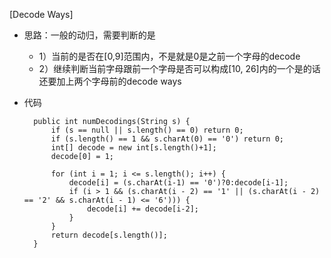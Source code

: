 [Decode Ways]
- 思路：一般的动归，需要判断的是
    - 1）当前的是否在[0,9]范围内，不是就是0是之前一个字母的decode
    - 2）继续判断当前字母跟前一个字母是否可以构成[10, 26]内的一个是的话还要加上两个字母前的decode ways
    
- 代码

        public int numDecodings(String s) {
            if (s == null || s.length() == 0) return 0;
            if (s.length() == 1 && s.charAt(0) == '0') return 0;
            int[] decode = new int[s.length()+1];
            decode[0] = 1;
            
            for (int i = 1; i <= s.length(); i++) {
                decode[i] = (s.charAt(i-1) == '0')?0:decode[i-1];
                if (i > 1 && (s.charAt(i - 2) == '1' || (s.charAt(i - 2) == '2' && s.charAt(i - 1) <= '6'))) {
                    decode[i] += decode[i-2];
                }
            }
            return decode[s.length()];
        }